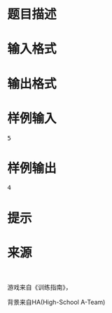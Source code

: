 

# 题目描述



# 输入格式



# 输出格式



# 样例输入


<pre>5</pre>

# 样例输出


<pre>4</pre>

# 提示



# 来源


<p>
<br/>
</p>
<p>
游戏来自《训练指南》，
</p>
<p>
背景来自HA(High-School A-Team)
</p>
<p>
<br/>
</p>
